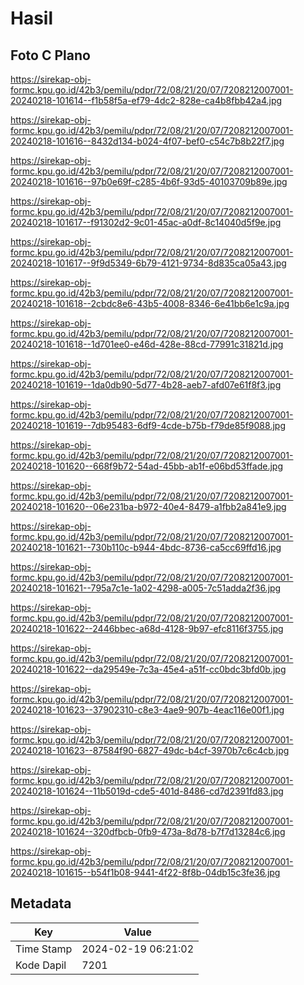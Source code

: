 # Hasil

## Foto C Plano

https://sirekap-obj-formc.kpu.go.id/42b3/pemilu/pdpr/72/08/21/20/07/7208212007001-20240218-101614--f1b58f5a-ef79-4dc2-828e-ca4b8fbb42a4.jpg

https://sirekap-obj-formc.kpu.go.id/42b3/pemilu/pdpr/72/08/21/20/07/7208212007001-20240218-101616--8432d134-b024-4f07-bef0-c54c7b8b22f7.jpg

https://sirekap-obj-formc.kpu.go.id/42b3/pemilu/pdpr/72/08/21/20/07/7208212007001-20240218-101616--97b0e69f-c285-4b6f-93d5-40103709b89e.jpg

https://sirekap-obj-formc.kpu.go.id/42b3/pemilu/pdpr/72/08/21/20/07/7208212007001-20240218-101617--f91302d2-9c01-45ac-a0df-8c14040d5f9e.jpg

https://sirekap-obj-formc.kpu.go.id/42b3/pemilu/pdpr/72/08/21/20/07/7208212007001-20240218-101617--9f9d5349-6b79-4121-9734-8d835ca05a43.jpg

https://sirekap-obj-formc.kpu.go.id/42b3/pemilu/pdpr/72/08/21/20/07/7208212007001-20240218-101618--2cbdc8e6-43b5-4008-8346-6e41bb6e1c9a.jpg

https://sirekap-obj-formc.kpu.go.id/42b3/pemilu/pdpr/72/08/21/20/07/7208212007001-20240218-101618--1d701ee0-e46d-428e-88cd-77991c31821d.jpg

https://sirekap-obj-formc.kpu.go.id/42b3/pemilu/pdpr/72/08/21/20/07/7208212007001-20240218-101619--1da0db90-5d77-4b28-aeb7-afd07e61f8f3.jpg

https://sirekap-obj-formc.kpu.go.id/42b3/pemilu/pdpr/72/08/21/20/07/7208212007001-20240218-101619--7db95483-6df9-4cde-b75b-f79de85f9088.jpg

https://sirekap-obj-formc.kpu.go.id/42b3/pemilu/pdpr/72/08/21/20/07/7208212007001-20240218-101620--668f9b72-54ad-45bb-ab1f-e06bd53ffade.jpg

https://sirekap-obj-formc.kpu.go.id/42b3/pemilu/pdpr/72/08/21/20/07/7208212007001-20240218-101620--06e231ba-b972-40e4-8479-a1fbb2a841e9.jpg

https://sirekap-obj-formc.kpu.go.id/42b3/pemilu/pdpr/72/08/21/20/07/7208212007001-20240218-101621--730b110c-b944-4bdc-8736-ca5cc69ffd16.jpg

https://sirekap-obj-formc.kpu.go.id/42b3/pemilu/pdpr/72/08/21/20/07/7208212007001-20240218-101621--795a7c1e-1a02-4298-a005-7c51adda2f36.jpg

https://sirekap-obj-formc.kpu.go.id/42b3/pemilu/pdpr/72/08/21/20/07/7208212007001-20240218-101622--2446bbec-a68d-4128-9b97-efc8116f3755.jpg

https://sirekap-obj-formc.kpu.go.id/42b3/pemilu/pdpr/72/08/21/20/07/7208212007001-20240218-101622--da29549e-7c3a-45e4-a51f-cc0bdc3bfd0b.jpg

https://sirekap-obj-formc.kpu.go.id/42b3/pemilu/pdpr/72/08/21/20/07/7208212007001-20240218-101623--37902310-c8e3-4ae9-907b-4eac116e00f1.jpg

https://sirekap-obj-formc.kpu.go.id/42b3/pemilu/pdpr/72/08/21/20/07/7208212007001-20240218-101623--87584f90-6827-49dc-b4cf-3970b7c6c4cb.jpg

https://sirekap-obj-formc.kpu.go.id/42b3/pemilu/pdpr/72/08/21/20/07/7208212007001-20240218-101624--11b5019d-cde5-401d-8486-cd7d2391fd83.jpg

https://sirekap-obj-formc.kpu.go.id/42b3/pemilu/pdpr/72/08/21/20/07/7208212007001-20240218-101624--320dfbcb-0fb9-473a-8d78-b7f7d13284c6.jpg

https://sirekap-obj-formc.kpu.go.id/42b3/pemilu/pdpr/72/08/21/20/07/7208212007001-20240218-101615--b54f1b08-9441-4f22-8f8b-04db15c3fe36.jpg


## Metadata

| Key        | Value               |
| ---------- | ------------------- |
| Time Stamp | 2024-02-19 06:21:02 |
| Kode Dapil | 7201                |




